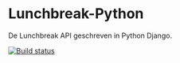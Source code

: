 Lunchbreak-Python
=================

De Lunchbreak API geschreven in Python Django.

[![Build status](https://magnum.travis-ci.com/AndreasBackx/Lunchbreak-Python.svg?token=gsVV9n7i3zDy19arRrp7&branch=master)](https://magnum.travis-ci.com/AndreasBackx/Lunchbreak-Python "Ga naar de Travis pagina.")

